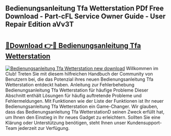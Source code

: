 ## Bedienungsanleitung Tfa Wetterstation PDf Free Download - Part-cFL Service Owner Guide - User Repair Edition aVv3T

# <h2><a href="http://df5w817.blite.top/?on=Bedienungsanleitung+Tfa+Wetterstation">🔗Download 👉🔴 Bedienungsanleitung Tfa Wetterstation</a></h2>

[![Bedienungsanleitung Tfa Wetterstation new download](https://i.imgur.com/lujVjoI.png)](http://df5w817.blite.top/?on=Bedienungsanleitung+Tfa+Wetterstation)
Willkommen im Club! Treten Sie mit diesem hilfreichen Handbuch der Community von Benutzern bei, die das Potenzial ihres neuen Bedienungsanleitung Tfa Wetterstation entdeckt haben. Anleitung zur Fehlerbehebung Bedienungsanleitung Tfa Wetterstation für häufige Probleme Dieser Abschnitt enthält Lösungen für häufig auftretende Probleme und Fehlermeldungen. Mit Funktionen wie der Liste der Funktionen ist Ihr neuer Bedienungsanleitung Tfa Wetterstation ein Game-Changer. Wir glauben, dass das Bedienungsanleitung Tfa WetterstationD seinen Zweck erfüllt hat, um Ihnen den Einstieg in Ihr neues Gadget zu erleichtern. Sollten Sie eine Klärung oder Unterstützung benötigen, steht Ihnen unser Kundensupport-Team jederzeit zur Verfügung.
